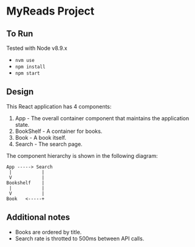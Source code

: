 # MyReads Project

## To Run
Tested with Node v8.9.x

* `nvm use`
* `npm install`
* `npm start`

## Design
This React application has 4 components:
1. App - The overall container component that maintains the application state.
1. BookShelf - A container for books.
1. Book - A book itself.
1. Search - The search page.

The component hierarchy is shown in the following diagram:

```
App -----> Search
 |           |
 V           |
Bookshelf    |
 |           |
 V           |
Book   <-----+
```

## Additional notes
* Books are ordered by title.
* Search rate is throtted to 500ms between API calls.
